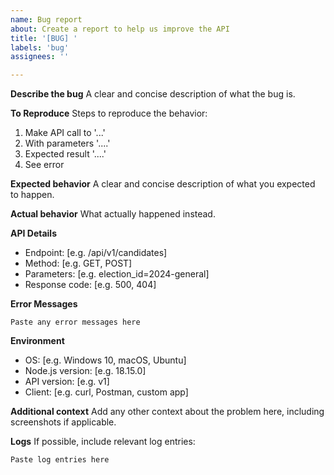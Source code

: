 ```yaml
---
name: Bug report
about: Create a report to help us improve the API
title: '[BUG] '
labels: 'bug'
assignees: ''

---
```


**Describe the bug**
A clear and concise description of what the bug is.

**To Reproduce**
Steps to reproduce the behavior:
1. Make API call to '...'
2. With parameters '....'
3. Expected result '....'
4. See error

**Expected behavior**
A clear and concise description of what you expected to happen.

**Actual behavior**
What actually happened instead.

**API Details**
- Endpoint: [e.g. /api/v1/candidates]
- Method: [e.g. GET, POST]
- Parameters: [e.g. election_id=2024-general]
- Response code: [e.g. 500, 404]

**Error Messages**
```
Paste any error messages here
```

**Environment**
- OS: [e.g. Windows 10, macOS, Ubuntu]
- Node.js version: [e.g. 18.15.0]
- API version: [e.g. v1]
- Client: [e.g. curl, Postman, custom app]

**Additional context**
Add any other context about the problem here, including screenshots if applicable.

**Logs**
If possible, include relevant log entries:
```
Paste log entries here
```